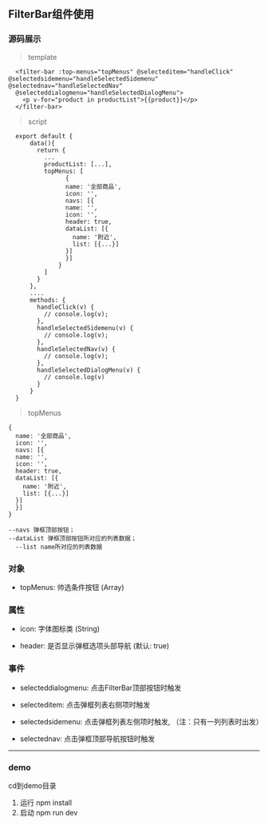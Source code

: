 ## FilterBar组件使用


### 源码展示

> template

      <filter-bar :top-menus="topMenus" @selecteditem="handleClick" @selectedsidemenu="handleSelectedSidemenu" @selectednav="handleSelectedNav"
      @selecteddialogmenu="handleSelectedDialogMenu">
        <p v-for="product in productList">{{product}}</p>
      </filter-bar>

> script

      export default {
          data(){
            return {
              ...
              productList: [...],
              topMenus: [
                    {
                    name: '全部商品',
                    icon: '',
                    navs: [{
                    name: '',
                    icon: '',
                    header: true,
                    dataList: [{
                      name: '附近',
                      list: [{...}]
                    }]
                    }]
                  }
              ]
            }
          },
          ....
          methods: {
            handleClick(v) {
              // console.log(v);
            },
            handleSelectedSidemenu(v) {
              // console.log(v);
            },
            handleSelectedNav(v) {
              // console.log(v);
            },
            handleSelectedDialogMenu(v) {
              // console.log(v)
            }
          }
      }

> topMenus

    {
      name: '全部商品',
      icon: '',
      navs: [{
      name: '',
      icon: '',
      header: true,
      dataList: [{
        name: '附近',
        list: [{...}]
      }]
      }]
    }  

    --navs 弹框顶部按钮；
    --dataList 弹框顶部按钮所对应的列表数据；
      --list name所对应的列表数据

### 对象

- topMenus: 帅选条件按钮 (Array)

### 属性

- icon: 字体图标类 (String)

- header: 是否显示弹框选项头部导航 (默认: true)

### 事件

- selecteddialogmenu: 点击FilterBar顶部按钮时触发

- selecteditem: 点击弹框列表右侧项时触发

- selectedsidemenu: 点击弹框列表左侧项时触发, （注：只有一列列表时出发）

- selectednav: 点击弹框顶部导航按钮时触发

---

### demo

cd到demo目录 

1. 运行 npm install 
2. 启动 npm run dev